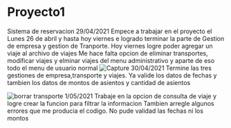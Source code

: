 # Proyecto1
Sistema de reservacion
29/04/2021
Empece a trabajar en el proyecto el Lunes 26 de abril y hasta hoy viernes e logrado terminar la parte de Gestion de empresa y gestion de Tranporte. 
Hoy viernes logre poder agregar un viaje al archivo de viajes
Me hace falta opcion de eliminar transportes, modificar viajes y elminar viajes del menu administrativo y aparte de eso todo el menu de usuario normal
![Capture](https://user-images.githubusercontent.com/83445439/116656794-85a83700-a94a-11eb-830a-c15728d27e09.PNG)
30/04/2021
Termine las tres gestiones de empresa,transporte y viajes. Ya valide los datos de fechas y tambien los datos de montos de asientos y cantidad de asientos

![borrar transporte](https://user-images.githubusercontent.com/83445439/116773079-74296280-aa10-11eb-8508-6e6b24ac3ebb.PNG)
1/05/2021
Trabaje en la opcion de consulta de viaje y logre crear la funcion para filtrar la informacion
Tambien arregle algunos errores que me producia el codigo. No pude validad las fechas ni los montos
